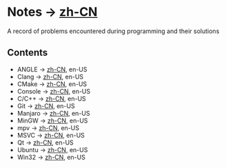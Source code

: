 # Notes -> [zh-CN](/README.zh.cn.md)

A record of problems encountered during programming and their solutions

## Contents

- ANGLE -> [zh-CN](/angle.zh.cn.md), en-US
- Clang -> [zh-CN](/clang.zh.cn.md), en-US
- CMake -> [zh-CN](/cmake.zh.cn.md), en-US
- Console -> [zh-CN](/console.zh.cn.md), en-US
- C/C++ -> [zh-CN](/cpp.zh.cn.md), en-US
- Git -> [zh-CN](/git.zh.cn.md), en-US
- Manjaro -> [zh-CN](/manjaro.zh.cn.md), en-US
- MinGW -> [zh-CN](/mingw.zh.cn.md), en-US
- mpv -> [zh-CN](/mpv.zh.cn.md), en-US
- MSVC -> [zh-CN](/msvc.zh.cn.md), en-US
- Qt -> [zh-CN](/qt.zh.cn.md), en-US
- Ubuntu -> [zh-CN](/ubuntu.zh.cn.md), en-US
- Win32 -> [zh-CN](/win32.zh.cn.md), en-US
